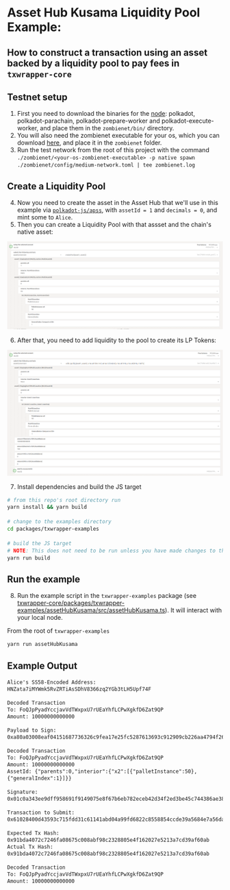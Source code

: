 # Asset Hub Kusama Liquidity Pool Example:

## How to construct a transaction using an asset backed by a liquidity pool to pay fees in `txwrapper-core`

## Testnet setup

1) First you need to download the binaries for the [node](https://github.com/paritytech/polkadot-sdk/releases): polkadot, polkadot-parachain, polkadot-prepare-worker and polkadot-execute-worker, and place them in the `zombienet/bin/` directory.
2) You will also need the zombienet executable for your os, which you can download [here](https://github.com/paritytech/zombienet/releases), and place it in the `zombienet` folder.
3) Run the test network from the root of this project with the command `./zombienet/<your-os-zombienet-executable> -p native spawn ./zombienet/config/medium-network.toml | tee zombienet.log`

## Create a Liquidity Pool

4) Now you need to create the asset in the Asset Hub that we'll use in this example via [`polkadot-js/apss`](https://polkadot.js.org/apps/?rpc=ws://127.0.0.1:9933), with `assetId = 1` and `decimals = 0`, and mint some to `Alice`.
5) Then you can create a Liquidity Pool with that assset and the chain's native asset:

![](media/poolCreation.png)

6) After that, you need to add liquidity to the pool to create its LP Tokens:

![](media/liquidity.png)

7) Install dependencies and build the JS target

```bash
# from this repo's root directory run
yarn install && yarn build

# change to the examples directory
cd packages/txwrapper-examples

# build the JS target
# NOTE: This does not need to be run unless you have made changes to the example as the package will already be built via the command that ran from the root directory above.
yarn run build
```

## Run the example

8) Run the example script in the `txwrapper-examples` package (see [txwrapper-core/packages/txwrapper-examples/assetHubKusama/src/assetHubKusama.ts](txwrapper-core/packages/txwrapper-examples/assetHubKusama/src/assetHubKusama.ts)). It will interact with your local node.

From the root of `txwrapper-examples`

```bash
yarn run assetHubKusama
```

## Example Output

```
Alice's SS58-Encoded Address: HNZata7iMYWmk5RvZRTiAsSDhV8366zq2YGb3tLH5Upf74F

Decoded Transaction
To: FoQJpPyadYccjavVdTWxpxU7rUEaYhfLCPwXgkfD6Zat9QP
Amount: 10000000000000

Payload to Sign: 0xa80a03008eaf04151687736326c9fea17e25fc5287613693c912909cb226aa4794f26a480b00a0724e18099502140001000204320504102700000d0000006df8b29b7697be983285bb444581c0275e58f7c3e6bec2b888263e7fd592f095c7be83dc1c4ac006cbe785018c06074a2eb4103871dc5a0c58edb1f83cc02d04

Decoded Transaction
To: FoQJpPyadYccjavVdTWxpxU7rUEaYhfLCPwXgkfD6Zat9QP
Amount: 10000000000000
AssetId: {"parents":0,"interior":{"x2":[{"palletInstance":50},{"generalIndex":1}]}}

Signature: 0x01c0a343ee9dff958691f9149075e8f67b6eb782eceb42d34f2ed3be45c744386ae382db2082b26cd7c18c8628a398044af94f2d9b9d3a55b72cc5cd4eb183ae8c

Transaction to Submit: 0x61028400d43593c715fdd31c61141abd04a99fd6822c8558854ccde39a5684e7a56da27d01c0a343ee9dff958691f9149075e8f67b6eb782eceb42d34f2ed3be45c744386ae382db2082b26cd7c18c8628a398044af94f2d9b9d3a55b72cc5cd4eb183ae8c95021400010002043205040a03008eaf04151687736326c9fea17e25fc5287613693c912909cb226aa4794f26a480b00a0724e1809

Expected Tx Hash: 0x91bda4072c7246fa08675c008abf98c2328805e4f162027e5213a7cd39af60ab
Actual Tx Hash: 0x91bda4072c7246fa08675c008abf98c2328805e4f162027e5213a7cd39af60ab

Decoded Transaction
To: FoQJpPyadYccjavVdTWxpxU7rUEaYhfLCPwXgkfD6Zat9QP
Amount: 10000000000000
```